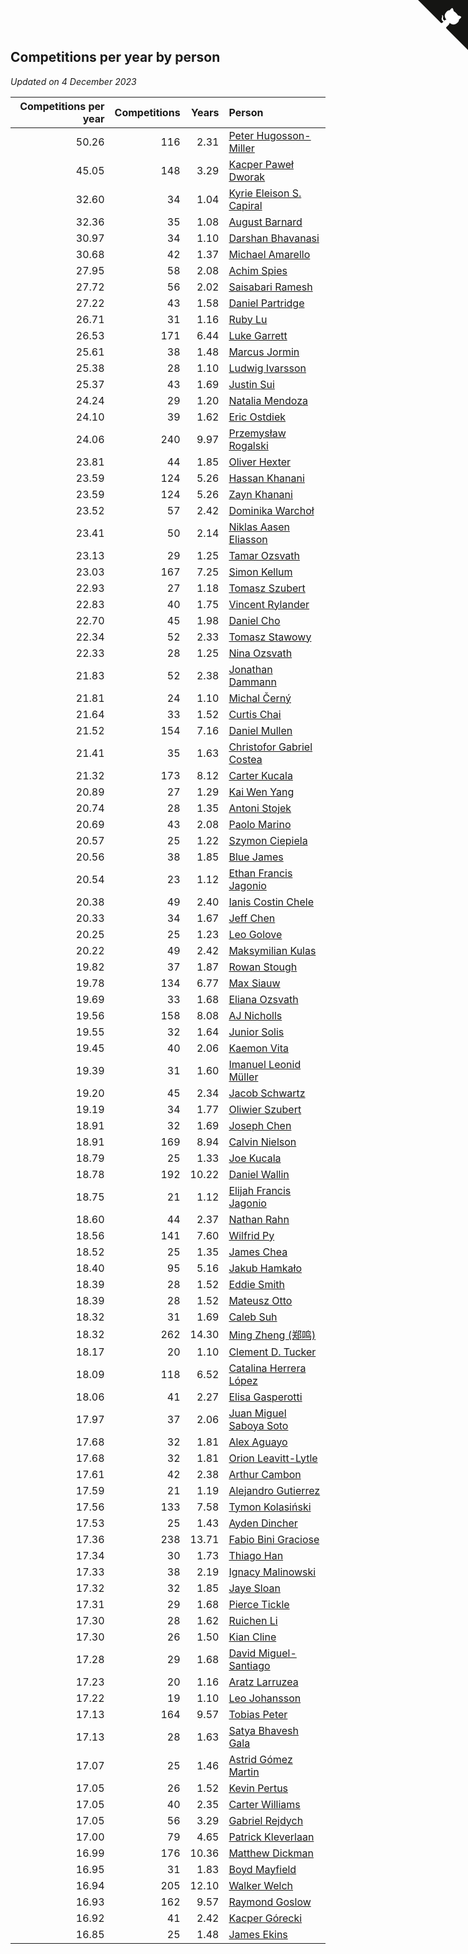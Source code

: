 ## Competitions per year by person

*Updated on  4 December 2023*

| Competitions per year | Competitions | Years | Person |
| ---: | ---: | ---: | :--- |
| 50.26 | 116 | 2.31 | [Peter Hugosson-Miller](https://www.worldcubeassociation.org/persons/2021HUGO01) |
| 45.05 | 148 | 3.29 | [Kacper Paweł Dworak](https://www.worldcubeassociation.org/persons/2020DWOR01) |
| 32.60 | 34 | 1.04 | [Kyrie Eleison S. Capiral](https://www.worldcubeassociation.org/persons/2022CAPI02) |
| 32.36 | 35 | 1.08 | [August Barnard](https://www.worldcubeassociation.org/persons/2022BARN21) |
| 30.97 | 34 | 1.10 | [Darshan Bhavanasi](https://www.worldcubeassociation.org/persons/2022BHAV01) |
| 30.68 | 42 | 1.37 | [Michael Amarello](https://www.worldcubeassociation.org/persons/2022AMAR09) |
| 27.95 | 58 | 2.08 | [Achim Spies](https://www.worldcubeassociation.org/persons/2021SPIE01) |
| 27.72 | 56 | 2.02 | [Saisabari Ramesh](https://www.worldcubeassociation.org/persons/2021RAME01) |
| 27.22 | 43 | 1.58 | [Daniel Partridge](https://www.worldcubeassociation.org/persons/2022PART02) |
| 26.71 | 31 | 1.16 | [Ruby Lu](https://www.worldcubeassociation.org/persons/2022LURU01) |
| 26.53 | 171 | 6.44 | [Luke Garrett](https://www.worldcubeassociation.org/persons/2017GARR05) |
| 25.61 | 38 | 1.48 | [Marcus Jormin](https://www.worldcubeassociation.org/persons/2022JORM01) |
| 25.38 | 28 | 1.10 | [Ludwig Ivarsson](https://www.worldcubeassociation.org/persons/2022IVAR01) |
| 25.37 | 43 | 1.69 | [Justin Sui](https://www.worldcubeassociation.org/persons/2022SUIJ01) |
| 24.24 | 29 | 1.20 | [Natalia Mendoza](https://www.worldcubeassociation.org/persons/2022MEND24) |
| 24.10 | 39 | 1.62 | [Eric Ostdiek](https://www.worldcubeassociation.org/persons/2022OSTD01) |
| 24.06 | 240 | 9.97 | [Przemysław Rogalski](https://www.worldcubeassociation.org/persons/2013ROGA02) |
| 23.81 | 44 | 1.85 | [Oliver Hexter](https://www.worldcubeassociation.org/persons/2022HEXT01) |
| 23.59 | 124 | 5.26 | [Hassan Khanani](https://www.worldcubeassociation.org/persons/2018KHAN26) |
| 23.59 | 124 | 5.26 | [Zayn Khanani](https://www.worldcubeassociation.org/persons/2018KHAN28) |
| 23.52 | 57 | 2.42 | [Dominika Warchoł](https://www.worldcubeassociation.org/persons/2021WARC01) |
| 23.41 | 50 | 2.14 | [Niklas Aasen Eliasson](https://www.worldcubeassociation.org/persons/2021ELIA01) |
| 23.13 | 29 | 1.25 | [Tamar Ozsvath](https://www.worldcubeassociation.org/persons/2022OZSV04) |
| 23.03 | 167 | 7.25 | [Simon Kellum](https://www.worldcubeassociation.org/persons/2016KELL12) |
| 22.93 | 27 | 1.18 | [Tomasz Szubert](https://www.worldcubeassociation.org/persons/2022SZUB02) |
| 22.83 | 40 | 1.75 | [Vincent Rylander](https://www.worldcubeassociation.org/persons/2022RYLA01) |
| 22.70 | 45 | 1.98 | [Daniel Cho](https://www.worldcubeassociation.org/persons/2021CHOD01) |
| 22.34 | 52 | 2.33 | [Tomasz Stawowy](https://www.worldcubeassociation.org/persons/2021STAW01) |
| 22.33 | 28 | 1.25 | [Nina Ozsvath](https://www.worldcubeassociation.org/persons/2022OZSV03) |
| 21.83 | 52 | 2.38 | [Jonathan Dammann](https://www.worldcubeassociation.org/persons/2021DAMM01) |
| 21.81 | 24 | 1.10 | [Michal Černý](https://www.worldcubeassociation.org/persons/2022CERN03) |
| 21.64 | 33 | 1.52 | [Curtis Chai](https://www.worldcubeassociation.org/persons/2022CHAI02) |
| 21.52 | 154 | 7.16 | [Daniel Mullen](https://www.worldcubeassociation.org/persons/2016MULL04) |
| 21.41 | 35 | 1.63 | [Christofor Gabriel Costea](https://www.worldcubeassociation.org/persons/2022COST03) |
| 21.32 | 173 | 8.12 | [Carter Kucala](https://www.worldcubeassociation.org/persons/2015KUCA01) |
| 20.89 | 27 | 1.29 | [Kai Wen Yang](https://www.worldcubeassociation.org/persons/2022YANG19) |
| 20.74 | 28 | 1.35 | [Antoni Stojek](https://www.worldcubeassociation.org/persons/2022STOJ03) |
| 20.69 | 43 | 2.08 | [Paolo Marino](https://www.worldcubeassociation.org/persons/2021MARI04) |
| 20.57 | 25 | 1.22 | [Szymon Ciepiela](https://www.worldcubeassociation.org/persons/2022CIEP01) |
| 20.56 | 38 | 1.85 | [Blue James](https://www.worldcubeassociation.org/persons/2022JAME01) |
| 20.54 | 23 | 1.12 | [Ethan Francis Jagonio](https://www.worldcubeassociation.org/persons/2022JAGO03) |
| 20.38 | 49 | 2.40 | [Ianis Costin Chele](https://www.worldcubeassociation.org/persons/2021CHEL01) |
| 20.33 | 34 | 1.67 | [Jeff Chen](https://www.worldcubeassociation.org/persons/2022CHEN19) |
| 20.25 | 25 | 1.23 | [Leo Golove](https://www.worldcubeassociation.org/persons/2022GOLO02) |
| 20.22 | 49 | 2.42 | [Maksymilian Kulas](https://www.worldcubeassociation.org/persons/2021KULA02) |
| 19.82 | 37 | 1.87 | [Rowan Stough](https://www.worldcubeassociation.org/persons/2022STOU01) |
| 19.78 | 134 | 6.77 | [Max Siauw](https://www.worldcubeassociation.org/persons/2017SIAU02) |
| 19.69 | 33 | 1.68 | [Eliana Ozsvath](https://www.worldcubeassociation.org/persons/2022OZSV01) |
| 19.56 | 158 | 8.08 | [AJ Nicholls](https://www.worldcubeassociation.org/persons/2015NICH04) |
| 19.55 | 32 | 1.64 | [Junior Solis](https://www.worldcubeassociation.org/persons/2022SOLI03) |
| 19.45 | 40 | 2.06 | [Kaemon Vita](https://www.worldcubeassociation.org/persons/2021VITA01) |
| 19.39 | 31 | 1.60 | [Imanuel Leonid Müller](https://www.worldcubeassociation.org/persons/2022MULL02) |
| 19.20 | 45 | 2.34 | [Jacob Schwartz](https://www.worldcubeassociation.org/persons/2021SCHW01) |
| 19.19 | 34 | 1.77 | [Oliwier Szubert](https://www.worldcubeassociation.org/persons/2022SZUB01) |
| 18.91 | 32 | 1.69 | [Joseph Chen](https://www.worldcubeassociation.org/persons/2022CHEN16) |
| 18.91 | 169 | 8.94 | [Calvin Nielson](https://www.worldcubeassociation.org/persons/2014NIEL03) |
| 18.79 | 25 | 1.33 | [Joe Kucala](https://www.worldcubeassociation.org/persons/2022KUCA01) |
| 18.78 | 192 | 10.22 | [Daniel Wallin](https://www.worldcubeassociation.org/persons/2013WALL03) |
| 18.75 | 21 | 1.12 | [Elijah Francis Jagonio](https://www.worldcubeassociation.org/persons/2022JAGO02) |
| 18.60 | 44 | 2.37 | [Nathan Rahn](https://www.worldcubeassociation.org/persons/2021RAHN01) |
| 18.56 | 141 | 7.60 | [Wilfrid Py](https://www.worldcubeassociation.org/persons/2016PYWI01) |
| 18.52 | 25 | 1.35 | [James Chea](https://www.worldcubeassociation.org/persons/2022CHEA05) |
| 18.40 | 95 | 5.16 | [Jakub Hamkało](https://www.worldcubeassociation.org/persons/2018HAMK01) |
| 18.39 | 28 | 1.52 | [Eddie Smith](https://www.worldcubeassociation.org/persons/2022SMIT20) |
| 18.39 | 28 | 1.52 | [Mateusz Otto](https://www.worldcubeassociation.org/persons/2022OTTO01) |
| 18.32 | 31 | 1.69 | [Caleb Suh](https://www.worldcubeassociation.org/persons/2022SUHC01) |
| 18.32 | 262 | 14.30 | [Ming Zheng (郑鸣)](https://www.worldcubeassociation.org/persons/2009ZHEN11) |
| 18.17 | 20 | 1.10 | [Clement D. Tucker](https://www.worldcubeassociation.org/persons/2022TUCK09) |
| 18.09 | 118 | 6.52 | [Catalina Herrera López](https://www.worldcubeassociation.org/persons/2017LOPE31) |
| 18.06 | 41 | 2.27 | [Elisa Gasperotti](https://www.worldcubeassociation.org/persons/2021GASP01) |
| 17.97 | 37 | 2.06 | [Juan Miguel Saboya Soto](https://www.worldcubeassociation.org/persons/2021SOTO01) |
| 17.68 | 32 | 1.81 | [Alex Aguayo](https://www.worldcubeassociation.org/persons/2022AGUA01) |
| 17.68 | 32 | 1.81 | [Orion Leavitt-Lytle](https://www.worldcubeassociation.org/persons/2022LEAV01) |
| 17.61 | 42 | 2.38 | [Arthur Cambon](https://www.worldcubeassociation.org/persons/2021CAMB01) |
| 17.59 | 21 | 1.19 | [Alejandro Gutierrez](https://www.worldcubeassociation.org/persons/2022GUTI09) |
| 17.56 | 133 | 7.58 | [Tymon Kolasiński](https://www.worldcubeassociation.org/persons/2016KOLA02) |
| 17.53 | 25 | 1.43 | [Ayden Dincher](https://www.worldcubeassociation.org/persons/2022DINC01) |
| 17.36 | 238 | 13.71 | [Fabio Bini Graciose](https://www.worldcubeassociation.org/persons/2010GRAC02) |
| 17.34 | 30 | 1.73 | [Thiago Han](https://www.worldcubeassociation.org/persons/2022HANT01) |
| 17.33 | 38 | 2.19 | [Ignacy Malinowski](https://www.worldcubeassociation.org/persons/2021MALI02) |
| 17.32 | 32 | 1.85 | [Jaye Sloan](https://www.worldcubeassociation.org/persons/2022SLOA01) |
| 17.31 | 29 | 1.68 | [Pierce Tickle](https://www.worldcubeassociation.org/persons/2022TICK01) |
| 17.30 | 28 | 1.62 | [Ruichen Li](https://www.worldcubeassociation.org/persons/2022LIRU02) |
| 17.30 | 26 | 1.50 | [Kian Cline](https://www.worldcubeassociation.org/persons/2022CLIN01) |
| 17.28 | 29 | 1.68 | [David Miguel-Santiago](https://www.worldcubeassociation.org/persons/2022MIGU02) |
| 17.23 | 20 | 1.16 | [Aratz Larruzea](https://www.worldcubeassociation.org/persons/2022LARR02) |
| 17.22 | 19 | 1.10 | [Leo Johansson](https://www.worldcubeassociation.org/persons/2022JOHA08) |
| 17.13 | 164 | 9.57 | [Tobias Peter](https://www.worldcubeassociation.org/persons/2014PETE03) |
| 17.13 | 28 | 1.63 | [Satya Bhavesh Gala](https://www.worldcubeassociation.org/persons/2022GALA03) |
| 17.07 | 25 | 1.46 | [Astrid Gómez Martin](https://www.worldcubeassociation.org/persons/2022MART26) |
| 17.05 | 26 | 1.52 | [Kevin Pertus](https://www.worldcubeassociation.org/persons/2022PERT01) |
| 17.05 | 40 | 2.35 | [Carter Williams](https://www.worldcubeassociation.org/persons/2021WILL06) |
| 17.05 | 56 | 3.29 | [Gabriel Rejdych](https://www.worldcubeassociation.org/persons/2020REJD01) |
| 17.00 | 79 | 4.65 | [Patrick Kleverlaan](https://www.worldcubeassociation.org/persons/2019KLEV01) |
| 16.99 | 176 | 10.36 | [Matthew Dickman](https://www.worldcubeassociation.org/persons/2013DICK01) |
| 16.95 | 31 | 1.83 | [Boyd Mayfield](https://www.worldcubeassociation.org/persons/2022MAYF01) |
| 16.94 | 205 | 12.10 | [Walker Welch](https://www.worldcubeassociation.org/persons/2011WELC01) |
| 16.93 | 162 | 9.57 | [Raymond Goslow](https://www.worldcubeassociation.org/persons/2014GOSL01) |
| 16.92 | 41 | 2.42 | [Kacper Górecki](https://www.worldcubeassociation.org/persons/2021GORE01) |
| 16.85 | 25 | 1.48 | [James Ekins](https://www.worldcubeassociation.org/persons/2022EKIN01) |


<a href="https://github.com/jonatanklosko/wca_statistics" class="github-corner" aria-label="View source on Github"><svg width="80" height="80" viewBox="0 0 250 250" style="fill:#151513; color:#fff; position: absolute; top: 0; border: 0; right: 0;" aria-hidden="true"><path d="M0,0 L115,115 L130,115 L142,142 L250,250 L250,0 Z"></path><path d="M128.3,109.0 C113.8,99.7 119.0,89.6 119.0,89.6 C122.0,82.7 120.5,78.6 120.5,78.6 C119.2,72.0 123.4,76.3 123.4,76.3 C127.3,80.9 125.5,87.3 125.5,87.3 C122.9,97.6 130.6,101.9 134.4,103.2" fill="currentColor" style="transform-origin: 130px 106px;" class="octo-arm"></path><path d="M115.0,115.0 C114.9,115.1 118.7,116.5 119.8,115.4 L133.7,101.6 C136.9,99.2 139.9,98.4 142.2,98.6 C133.8,88.0 127.5,74.4 143.8,58.0 C148.5,53.4 154.0,51.2 159.7,51.0 C160.3,49.4 163.2,43.6 171.4,40.1 C171.4,40.1 176.1,42.5 178.8,56.2 C183.1,58.6 187.2,61.8 190.9,65.4 C194.5,69.0 197.7,73.2 200.1,77.6 C213.8,80.2 216.3,84.9 216.3,84.9 C212.7,93.1 206.9,96.0 205.4,96.6 C205.1,102.4 203.0,107.8 198.3,112.5 C181.9,128.9 168.3,122.5 157.7,114.1 C157.9,116.9 156.7,120.9 152.7,124.9 L141.0,136.5 C139.8,137.7 141.6,141.9 141.8,141.8 Z" fill="currentColor" class="octo-body"></path></svg></a><style>.github-corner:hover .octo-arm{animation:octocat-wave 560ms ease-in-out}@keyframes octocat-wave{0%,100%{transform:rotate(0)}20%,60%{transform:rotate(-25deg)}40%,80%{transform:rotate(10deg)}}@media (max-width:500px){.github-corner:hover .octo-arm{animation:none}.github-corner .octo-arm{animation:octocat-wave 560ms ease-in-out}}</style>
